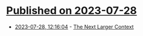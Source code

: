 # [Published on 2023-07-28](index.md)

* [2023-07-28, 12:16:04](https://lobste.rs/s/4l2o0h/next_larger_context) - [The Next Larger Context](https://www.elidedbranches.com/2023/07/the-next-larger-context.html)
